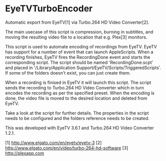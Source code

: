 EyeTVTurboEncoder
=================

Automatic export from EyeTV[1] via Turbo.264 HD Video Converter[2].

The main usecase of this script is compression, burning in subtitles, and moving the resulting video file to a location that e.g. Plex[3] monitors.

This script is used to automate encoding of recordings from EyeTV. EyeTV has support for a number of event that can launch AppleScripts. When a recording finishes, EyeTV fires the RecordingDone event and starts the corresponding script. The script should be named 'RecordingDone.scpt' and placed in '/Library/Application Support/EyeTV/Scripts/TriggeredScripts'. If some of the folders doesn't exist, you can just create them.

When a recording is finised in EyeTV it will launch this script. The script sends the recording to Turbo.264 HD Video Converter which in turn encodes the recording as per the specified preset. When the encoding is done, the video file is moved to the desired location and deleted from EyeTV.

Take a look at the script for further details. The properties in the script needs to be configured and the folders reference needs to be created.

This was developed with EyeTV 3.6.1 and Turbo.264 HD Video Converter 1.2.1.

[1] http://www.elgato.com/en/eyetv/eyetv-3
[2] http://www.elgato.com/en/video/turbo-264-hd-software
[3] http://plexapp.com
